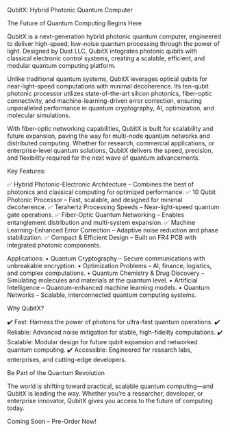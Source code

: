 QubitX: Hybrid Photonic Quantum Computer

The Future of Quantum Computing Begins Here

QubitX is a next-generation hybrid photonic quantum computer, engineered to deliver high-speed, low-noise quantum processing through the power of light. Designed by Dust LLC, QubitX integrates photonic qubits with classical electronic control systems, creating a scalable, efficient, and modular quantum computing platform.

Unlike traditional quantum systems, QubitX leverages optical qubits for near-light-speed computations with minimal decoherence. Its ten-qubit photonic processor utilizes state-of-the-art silicon photonics, fiber-optic connectivity, and machine-learning-driven error correction, ensuring unparalleled performance in quantum cryptography, AI, optimization, and molecular simulations.

With fiber-optic networking capabilities, QubitX is built for scalability and future expansion, paving the way for multi-node quantum networks and distributed computing. Whether for research, commercial applications, or enterprise-level quantum solutions, QubitX delivers the speed, precision, and flexibility required for the next wave of quantum advancements.

Key Features:

✅ Hybrid Photonic-Electronic Architecture – Combines the best of photonics and classical computing for optimized performance.
✅ 10 Qubit Photonic Processor – Fast, scalable, and designed for minimal decoherence.
✅ Terahertz Processing Speeds – Near-light-speed quantum gate operations.
✅ Fiber-Optic Quantum Networking – Enables entanglement distribution and multi-system expansion.
✅ Machine Learning-Enhanced Error Correction – Adaptive noise reduction and phase stabilization.
✅ Compact & Efficient Design – Built on FR4 PCB with integrated photonic components.

Applications:
	•	Quantum Cryptography – Secure communications with unbreakable encryption.
	•	Optimization Problems – AI, finance, logistics, and complex computations.
	•	Quantum Chemistry & Drug Discovery – Simulating molecules and materials at the quantum level.
	•	Artificial Intelligence – Quantum-enhanced machine learning models.
	•	Quantum Networks – Scalable, interconnected quantum computing systems.

Why QubitX?

✔️ Fast: Harness the power of photons for ultra-fast quantum operations.
✔️ Reliable: Advanced noise mitigation for stable, high-fidelity computations.
✔️ Scalable: Modular design for future qubit expansion and networked quantum computing.
✔️ Accessible: Engineered for research labs, enterprises, and cutting-edge developers.

Be Part of the Quantum Revolution

The world is shifting toward practical, scalable quantum computing—and QubitX is leading the way. Whether you’re a researcher, developer, or enterprise innovator, QubitX gives you access to the future of computing today.

Coming Soon – Pre-Order Now!
